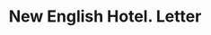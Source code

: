 ---
doi: 10.7916/D8669R7M
date_other: '1910'
date_other_textual: 1910-1919
form: correspondence
genre:
- Letters (correspondence)
name:
- New English Hotel
object_in_context_url: https://biggert.cul.columbia.edu/items/view/ave_biggert_00290
subject_hierarchical_geographic:
- Indianapolis, Indiana, United States
subject_name:
- New English Hotel
title: New English Hotel. Letter
sort_title: New English Hotel. Letter
call_number: ave_biggert_00290
coordinates:
- 39.791,-86.148
pid: ave_biggert_00290
identifiers: ave_biggert_00290
thumbnail: https://derivativo-1.library.columbia.edu/iiif/2/ldpd:344206/full/!256,256/0/native.jpg
permalink: /biggert/ave_biggert_00290/
layout: iiif-image-page
---